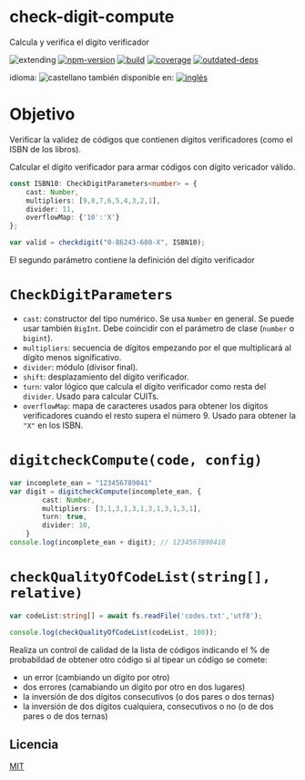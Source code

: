 <!--multilang v0 es:LEEME.md en:README.md -->
# check-digit-compute
<!--lang:es-->
Calcula y verifica el dígito verificador

<!--lang:en--]
Compute and validate check digit

[!--lang:*-->

<!-- cucardas -->
![extending](https://img.shields.io/badge/stability-extending-orange.svg)
[![npm-version](https://img.shields.io/npm/v/check-digit-compute.svg)](https://npmjs.org/package/check-digit-compute)
[![build](https://github.com/codenautas/check-digit-compute/actions/workflows/node.js.yml/badge.svg)](https://github.com/codenautas/check-digit-compute/actions/workflows/node.js.yml)
[![coverage](https://img.shields.io/coveralls/codenautas/check-digit-compute/master.svg)](https://coveralls.io/r/codenautas/check-digit-compute)
[![outdated-deps](https://img.shields.io/github/issues-search/codenautas/check-digit-compute?color=9cf&label=outdated-deps&query=is%3Apr%20author%3Aapp%2Fdependabot%20is%3Aopen)](https://github.com/codenautas/check-digit-compute/pulls/app%2Fdependabot)

<!--multilang buttons-->

idioma: ![castellano](https://raw.githubusercontent.com/codenautas/multilang/master/img/lang-es.png)
también disponible en:
[![inglés](https://raw.githubusercontent.com/codenautas/multilang/master/img/lang-en.png)](README.md)

<!--lang:es-->

# Objetivo

<!--lang:en--]

# Main goal

[!--lang:es-->

Verificar la validez de códigos que contienen dígitos verificadores (como el ISBN de los libros).

Calcular el dígito verificador para armar códigos con dígito vericador válido. 

<!--lang:en--]

Check the validity of code that has a check digit (like book ISBN). 

Compute the check digit of new codes. 

[!--lang:*-->

```ts
const ISBN10: CheckDigitParameters<number> = {
    cast: Number, 
    multipliers: [9,8,7,6,5,4,3,2,1], 
    divider: 11,
    overflowMap: {'10':'X'}
};

var valid = checkdigit("0-86243-680-X", ISBN10);
```

<!--lang:es-->

El segundo parámetro contiene la definición del dígito verificador

<!--lang:en--]

The seccond parameter contains the definition of the check digit

[!--lang:*-->

# `CheckDigitParameters`

<!--lang:es-->

   * `cast`: constructor del tipo numérico. Se usa `Number` en general. Se puede usar también `BigInt`. Debe coincidir con el parámetro de clase (`number` o `bigint`).
   * `multipliers`: secuencia de dígitos empezando por el que multiplicará al dígito menos significativo.
   * `divider`: módulo (divisor final).
   * `shift`: desplazamiento del dígito verificador.
   * `turn`: valor lógico que calcula el dígito verificador como resta del `divider`. Usado para calcular CUITs.
   * `overflowMap`: mapa de caracteres usados para obtener los dígitos verificadores cuando el resto supera el número 9. Usado para obtener la `"X"` en los ISBN.

<!--lang:en--]

   * `cast`: numeric constructor. Use `Number` for the general case. You can use `BigInt` for special cases. It must match with the class parameter (`number` or `bigint`).
   * `multipliers`: numeric secuence of digit multipliers starting from the less significative digit of the code.
   * `divider`: modulus (divisor of the final sum)
   * `shift`: shift of the result
   * `turn`: (boolean) indicates that the result must be substracted from the divisor
   * `overflowMap`: caracter map to obtain check digits over the 9. Used to obtain the `"X"` in ISBN.

[!--lang:*-->

# `digitcheckCompute(code, config)`

```ts
var incomplete_ean = "123456789041"
var digit = digitcheckCompute(incomplete_ean, {
        cast: Number,
        multipliers: [3,1,3,1,3,1,3,1,3,1,3,1],
        turn: true,
        divider: 10,
    }
console.log(incomplete_ean + digit); // 1234567890418
```

# `checkQualityOfCodeList(string[], relative)`

```ts
var codeList:string[] = await fs.readFile('codes.txt','utf8');

console.log(checkQualityOfCodeList(codeList, 100));
```

<!--lang:es-->

Realiza un control de calidad de la lista de códigos indicando el % de probabildad de obtener otro código
si al tipear un código se comete:
  * un error (cambiando un dígito por otro)
  * dos errores (camabiando un dígito por otro en dos lugares)
  * la inversión de dos dígitos consecutivos (o dos pares o dos ternas)
  * la inversión de dos dígitos cualquiera, consecutivos o no (o de dos pares o de dos ternas)

<!--lang:en--]

Computes de quality of a list of codes. Computes the % of probability to obtain an existing code when 
types other code an makes some error:
   * only one type error
   * two type error
   * inverting digits

[!--lang:*-->

<!--lang:es-->

## Licencia

<!--lang:en--]

## License

[!--lang:*-->

[MIT](LICENSE)
